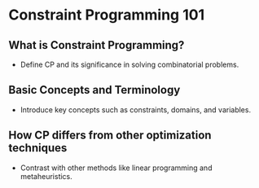 # Constraint Programming 101

## What is Constraint Programming?
- Define CP and its significance in solving combinatorial problems.

## Basic Concepts and Terminology
- Introduce key concepts such as constraints, domains, and variables.

## How CP differs from other optimization techniques
- Contrast with other methods like linear programming and metaheuristics.
